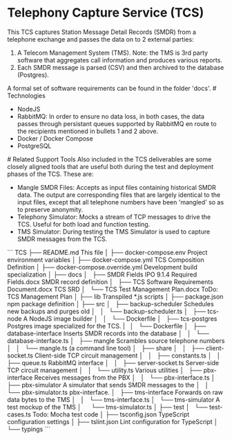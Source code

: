 # Telephony Capture Service (TCS)
This TCS captures Station Message Detail Records (SMDR) from a telephone exchange and passes the data on to 2 external parties:
<ol>
<li>A Telecom Management System (TMS).  Note: the TMS is 3rd party software that aggregates call information and produces various reports.</li>
<li>Each SMDR message is parsed (CSV) and then archived to the database (Postgres).</li>
</ol>
A formal set of software requirements can be found in the folder 'docs'. 
# Technologies
<ul>
<li>NodeJS</li>
<li>RabbitMQ: In order to ensure no data loss, in both cases, the data passes through persistant queues supported by RabbitMQ en route to the recipients mentioned in bullets 1 and 2 above.</li>
<li>Docker / Docker Compose</li>
<li>PostgreSQL</li>
</ul>
# Related Support Tools
Also included in the TCS deliverables are some closely aligned tools that are useful both during the test and deployment phases of the TCS.  These are:
<ul>
<li>Mangle SMDR Files: Accepts as input files containing historical SMDR data.  The output are corresponding files that are largely identical to the input files, except that all telephone numbers have been 'mangled' so as to preserve anonymity.</li>
<li>Telephony Simulator: Mocks a stream of TCP messages to drive the TCS.  Useful for both load and function testing.</li>
<li>TMS Simulator: During testing the TMS Simulator is used to capture SMDR messages from the TCS.</li>
</ul>
```
TCS
├── README.md                                             This file
│
├── docker-compose.env                                    Project environment variables
│
├── docker-compose.yml                                    TCS Composition Definition
│
├── docker-compose.override.yml                           Development build specialization
│
├── docs
│   ├── SMDR Fields IPO 9.1.4 Required Fields.docx        SMDR record definition
│   ├── TCS Software Requirements Document.docx           TCS SRD
│   └── TCS Test Management Plan.docx                     ToDo: TCS Management Plan
│
├── lib                                                   Transpiled *.js scripts
│
├── package.json                                          npm package definition
│
├── src                                                   
│   ├── backup-scheduler                                  Schedules new backups and purges old
│   │   └── backup-scheduler.ts                         
│   ├── tcs-node                                          A NodeJS image builder
│   │   └── Dockerfile                         
│   ├── tcs-postgres                                      Postgres image specialized for the TCS.
|   │   └── Dockerfile                         
│   ├── database-interface                                Inserts SMDR records into the database
│   │   └── database-interface.ts                         
│   ├── mangle                                            Scrambles source telephone numbers
│   │   └── mangle.ts                                     (a command line tool)
│   ├── share
│   │   ├── client-socket.ts                              Client-side TCP circuit management
│   │   ├── constants.ts                                  
│   │   ├── queue.ts                                      RabbitMQ interface
│   │   ├── server-socket.ts                              Server-side TCP circuit management
│   │   └── utility.ts                                    Various utilities
│   ├── pbx-interface                                     Receives messages from the PBX
│   │   └── pbx-interface.ts                         
│   ├── pbx-simulator                                     A simulator that sends SMDR messages to the 
│   │   └── pbx-simulator.ts                              pbx-interface.
│   ├── tms-interface                                     Forwards on raw data bytes to the TMS
│   │   └── tms-interface.ts                         
│   └── tms-simulator                                     A test mockup of the TMS
│       └── tms-simulator.ts                         
│
├── test
│   └── test-cases.ts                                     Todo: Mocha test code
│
├── tsconfig.json                                         TypeScript configuration settings
│
├── tslint.json                                           Lint configuration for TypeScript
│
└── typings                                
```

